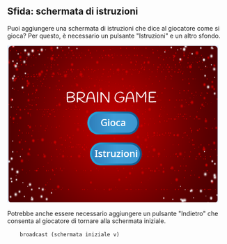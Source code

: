 ## Sfida: schermata di istruzioni

Puoi aggiungere una schermata di istruzioni che dice al giocatore come si gioca? Per questo, è necessario un pulsante "Istruzioni" e un altro sfondo.

![schermata](images/brain-instructions.png)

Potrebbe anche essere necessario aggiungere un pulsante "Indietro" che consenta al giocatore di tornare alla schermata iniziale.

```blocks3
    broadcast (schermata iniziale v)
```